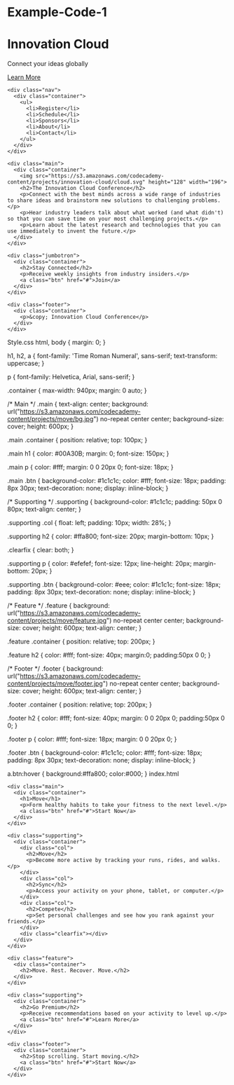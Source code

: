 # Example-Code-1
<!DOCTYPE html>
<html>
  <head>
    <link href='https://fonts.googleapis.com/css?family=Roboto:400,300,500,100' rel='stylesheet' type='text/css'>

  </head>
  <body>
    <div class="header">
      <div class="container">
        <h1>Innovation Cloud</h1>
        <p>Connect your ideas globally</p>
        <a class="btn" href="#">Learn More</a>
      </div>
    </div>

    <div class="nav">
      <div class="container">
        <ul>
          <li>Register</li>
          <li>Schedule</li>
          <li>Sponsors</li>
          <li>About</li>
          <li>Contact</li>
        </ul>
      </div>
    </div>

    <div class="main">
      <div class="container">
        <img src="https://s3.amazonaws.com/codecademy-content/projects/innovation-cloud/cloud.svg" height="128" width="196">
        <h2>The Innovation Cloud Conference</h2>
        <p>Connect with the best minds across a wide range of industries to share ideas and brainstorm new solutions to challenging problems.</p>
        <p>Hear industry leaders talk about what worked (and what didn't) so that you can save time on your most challenging projects.</p>
        <p>Learn about the latest research and technologies that you can use immediately to invent the future.</p>
      </div>
    </div>

    <div class="jumbotron">
      <div class="container">
        <h2>Stay Connected</h2>
        <p>Receive weekly insights from industry insiders.</p>
        <a class="btn" href="#">Join</a>
      </div>
    </div>

    <div class="footer">
      <div class="container">
        <p>&copy; Innovation Cloud Conference</p>
      </div>
    </div>
  </body>
</html>
Style.css
html, body {
  margin: 0;
}

h1, h2, a {
  font-family: 'Time Roman Numeral', sans-serif;
  text-transform: uppercase;
}

p {
  font-family: Helvetica, Arial, sans-serif; 
}

.container {
  max-width: 940px;
  margin: 0 auto;
}

/* Main */
.main {
  text-align: center;
  background: url("https://s3.amazonaws.com/codecademy-content/projects/move/bg.jpg") no-repeat center center;
  background-size: cover;
  height: 600px;
}

.main .container {
  position: relative;
  top: 100px;
}

.main h1 {
  color: #00A30B;
  margin: 0;
  font-size: 150px;
}

.main p {
  color: #fff;
  margin: 0 0 20px 0;
  font-size: 18px;
}

.main .btn {
  background-color: #1c1c1c;
  color: #fff;
  font-size: 18px;
  padding: 8px 30px;
  text-decoration: none;
  display: inline-block;
}

/* Supporting */
.supporting {
  background-color: #1c1c1c;
  padding: 50px 0 80px;
  text-align: center;
}

.supporting .col {
  float: left;
  padding: 10px;
  width: 28%;
}

.supporting h2 {
  color: #ffa800;
  font-size: 20px;
  margin-bottom: 10px;
}

.clearfix {
  clear: both;
}

.supporting p {
  color: #efefef;
  font-size: 12px;
  line-height: 20px;
  margin-bottom: 20px;
}

.supporting .btn {
  background-color: #eee;
  color: #1c1c1c;
  font-size: 18px;
  padding: 8px 30px;
  text-decoration: none;
  display: inline-block;
}

/* Feature */
.feature {
  background: url("https://s3.amazonaws.com/codecademy-content/projects/move/feature.jpg") no-repeat center center;
  background-size: cover;
  height: 600px;
  text-align: center;
}

.feature .container {
  position: relative;
  top: 200px;
}

.feature h2 {
  color: #fff;
  font-size: 40px;
  margin:0;
  padding:50px 0 0;
}

/* Footer */
.footer {
  background: url("https://s3.amazonaws.com/codecademy-content/projects/move/footer.jpg") no-repeat center center;
  background-size: cover;
  height: 600px;
  text-align: center;
}

.footer .container {
  position: relative;
  top: 200px;
}

.footer h2 {
  color: #fff;
  font-size: 40px;
  margin: 0 0 20px 0;
  padding:50px 0 0;
}

.footer p {
  color: #fff;
  font-size: 18px;
  margin: 0 0 20px 0;
}

.footer .btn {
  background-color: #1c1c1c;
  color: #fff;
  font-size: 18px;
  padding: 8px 30px;
  text-decoration: none;
  display: inline-block;
}

a.btn:hover {
  background:#ffa800;
  color:#000;
}
index.html
<!DOCTYPE html>
<html>
  <head>
    <link href='https://fonts.googleapis.com/css?family=Oswald:400,700' rel='stylesheet' type='text/css'>
    <link href="/style.css" type="text/css" rel="stylesheet" />
  </head>
  <body>

    <div class="main">
      <div class="container">
        <h1>Move</h1>
        <p>Form healthy habits to take your fitness to the next level.</p>
        <a class="btn" href="#">Start Now</a>
      </div>
    </div>

    <div class="supporting">
      <div class="container">
        <div class="col">
          <h2>Move</h2>
          <p>Become more active by tracking your runs, rides, and walks.</p>
        </div>
        <div class="col">
          <h2>Sync</h2>
          <p>Access your activity on your phone, tablet, or computer.</p>
        </div>
        <div class="col">
          <h2>Compete</h2>
          <p>Set personal challenges and see how you rank against your friends.</p>
        </div>
        <div class="clearfix"></div>
      </div>
    </div>

    <div class="feature">
      <div class="container">
        <h2>Move. Rest. Recover. Move.</h2>
      </div>
    </div>

    <div class="supporting">
      <div class="container">
        <h2>Go Premium</h2>
        <p>Receive recommendations based on your activity to level up.</p>
        <a class="btn" href="#">Learn More</a>
      </div>
    </div>

    <div class="footer">
      <div class="container">
        <h2>Stop scrolling. Start moving.</h2>
        <a class="btn" href="#">Start Now</a>
      </div>
    </div>
    
  </body>
</html>
